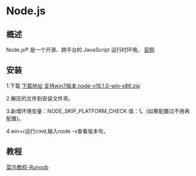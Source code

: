 # Node.js
## 概述

Node.js® 是一个开源、跨平台的 JavaScript 运行时环境。
[官网](https://nodejs.org/zh-cn/)

## 安装
1.下载
[下载地址](https://nodejs.org/download/release/)
[支持win7版本 node-v16.1.0-win-x86.zip](https://nodejs.org/download/release/v16.1.0/)

2.解压的文件到安装文件夹。

3.新增环境变量：NODE_SKIP_PLATFORM_CHECK  值：1。(如果配置过不用再配置)。

4.win+r运行cmd,输入node -v查看版本号。

## 教程

[菜鸟教程-Runoob](https://www.runoob.com/nodejs/nodejs-tutorial.html)
